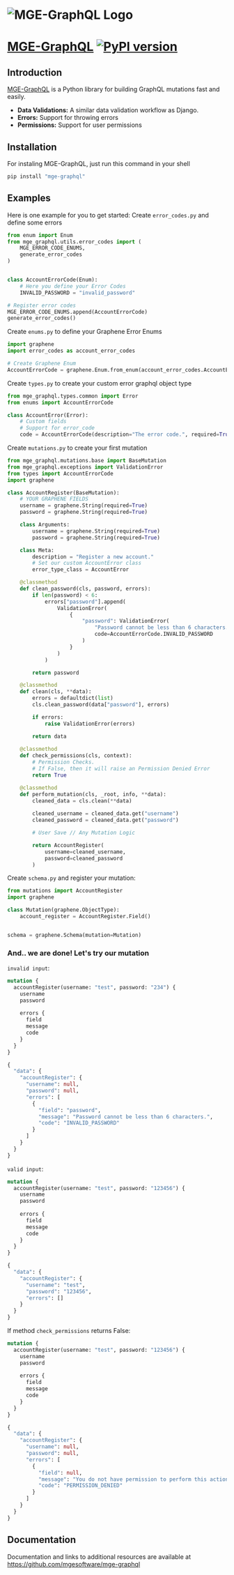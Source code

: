 # ![MGE-GraphQL Logo](https://mgedev.com/images/mge_logo-black.webp) 
# [MGE-GraphQL](https://pypi.org/project/mge-graphql/) [![PyPI version](https://badge.fury.io/py/mge-graphql.svg)](https://pypi.org/project/mge-graphql/)

## Introduction

[MGE-GraphQL](https://pypi.org/project/mge-graphql/) is a Python library for building GraphQL mutations fast and easily.

- **Data Validations:** A similar data validation workflow as Django.
- **Errors:** Support for throwing errors
- **Permissions:** Support for user permissions


## Installation

For instaling MGE-GraphQL, just run this command in your shell

```bash
pip install "mge-graphql"
```

## Examples

Here is one example for you to get started:
Create `error_codes.py` and define some errors
```python
from enum import Enum
from mge_graphql.utils.error_codes import (
    MGE_ERROR_CODE_ENUMS,
    generate_error_codes
)


class AccountErrorCode(Enum):
    # Here you define your Error Codes
    INVALID_PASSWORD = "invalid_password"

# Register error codes
MGE_ERROR_CODE_ENUMS.append(AccountErrorCode)
generate_error_codes()
```

Create `enums.py` to define your Graphene Error Enums

```python
import graphene
import error_codes as account_error_codes

# Create Graphene Enum
AccountErrorCode = graphene.Enum.from_enum(account_error_codes.AccountErrorCode)
```

Create `types.py` to create your custom error graphql object type
```python
from mge_graphql.types.common import Error
from enums import AccountErrorCode

class AccountError(Error):
    # Custom fields
    # Support for error_code
    code = AccountErrorCode(description="The error code.", required=True)
```

Create `mutations.py` to create your first mutation

```python
from mge_graphql.mutations.base import BaseMutation
from mge_graphql.exceptions import ValidationError
from types import AccountErrorCode
import graphene

class AccountRegister(BaseMutation):
    # YOUR GRAPHENE FIELDS
    username = graphene.String(required=True)
    password = graphene.String(required=True)

    class Arguments:
        username = graphene.String(required=True)
        password = graphene.String(required=True)

    class Meta:
        description = "Register a new account."
        # Set our custom AccountError class
        error_type_class = AccountError

    @classmethod
    def clean_password(cls, password, errors):
        if len(password) < 6:
            errors["password"].append(
                ValidationError(
                    {
                        "password": ValidationError(
                            "Password cannot be less than 6 characters.",
                            code=AccountErrorCode.INVALID_PASSWORD
                        )
                    }
                )
            )

        return password

    @classmethod
    def clean(cls, **data):
        errors = defaultdict(list)
        cls.clean_password(data["password"], errors)

        if errors:
            raise ValidationError(errors)

        return data
    
    @classmethod
    def check_permissions(cls, context):
        # Permission Checks. 
        # If False, then it will raise an Permission Denied Error
        return True

    @classmethod
    def perform_mutation(cls, _root, info, **data):
        cleaned_data = cls.clean(**data)
        
        cleaned_username = cleaned_data.get("username")
        cleaned_password = cleaned_data.get("password")

        # User Save // Any Mutation Logic

        return AccountRegister(
            username=cleaned_username, 
            password=cleaned_password
        )
```

Create `schema.py` and register your mutation:
```python
from mutations import AccountRegister
import graphene

class Mutation(graphene.ObjectType):
    account_register = AccountRegister.Field()


schema = graphene.Schema(mutation=Mutation)
````
### And.. we are done! Let's try our mutation

`invalid input`:
```graphql
mutation {
  accountRegister(username: "test", password: "234") {
    username
    password
    
    errors {
      field
      message
      code
    }
  }
}
```
```graphql
{
  "data": {
    "accountRegister": {
      "username": null,
      "password": null,
      "errors": [
        {
          "field": "password",
          "message": "Password cannot be less than 6 characters.",
          "code": "INVALID_PASSWORD"
        }
      ]
    }
  }
}
```

`valid input`:
```graphql
mutation {
  accountRegister(username: "test", password: "123456") {
    username
    password
    
    errors {
      field
      message
      code
    }
  }
}
```
```graphql
{
  "data": {
    "accountRegister": {
      "username": "test",
      "password": "123456",
      "errors": []
    }
  }
}
```

If method `check_permissions` returns False:
```graphql
mutation {
  accountRegister(username: "test", password: "123456") {
    username
    password
    
    errors {
      field
      message
      code
    }
  }
}
```
```graphql
{
  "data": {
    "accountRegister": {
      "username": null,
      "password": null,
      "errors": [
        {
          "field": null,
          "message": "You do not have permission to perform this action",
          "code": "PERMISSION_DENIED"
        }
      ]
    }
  }
}
```

## Documentation

Documentation and links to additional resources are available at
https://github.com/mgesoftware/mge-graphql
